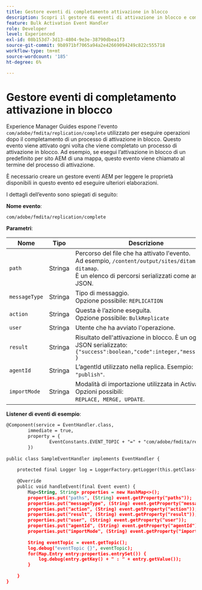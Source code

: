 ```yaml
---
title: Gestore eventi di completamento attivazione in blocco
description: Scopri il gestore di eventi di attivazione in blocco e completamento
feature: Bulk Activation Event Handler
role: Developer
level: Experienced
exl-id: 08b153d7-3d13-4804-9e3e-38790dbea1f3
source-git-commit: 9b8971bf7065a94a2e42669094249c822c555718
workflow-type: tm+mt
source-wordcount: '185'
ht-degree: 6%

---
```


# Gestore eventi di completamento attivazione in blocco

Experience Manager Guides espone l&#39;evento `com/adobe/fmdita/replication/complete` utilizzato per eseguire operazioni dopo il completamento di un processo di attivazione in blocco. Questo evento viene attivato ogni volta che viene completato un processo di attivazione in blocco. Ad esempio, se esegui l’attivazione in blocco di un predefinito per sito AEM di una mappa, questo evento viene chiamato al termine del processo di attivazione.

È necessario creare un gestore eventi AEM per leggere le proprietà disponibili in questo evento ed eseguire ulteriori elaborazioni.

I dettagli dell’evento sono spiegati di seguito:

**Nome evento**:

```
com/adobe/fmdita/replication/complete 
```

**Parametri**:

| Nome | Tipo | Descrizione |
|----|----|-----------|
| `path` | Stringa | Percorso del file che ha attivato l&#39;evento. <br> Ad esempio, `/content/output/sites/ditamap1-ditamap`. <br> È un elenco di percorsi serializzati come array JSON. |
| `messageType` | Stringa | Tipo di messaggio. <br>Opzione possibile: `REPLICATION` |
| `action` | Stringa | Questa è l’azione eseguita. <br>Opzione possibile: `BulkReplicate` |
| `user` | Stringa | Utente che ha avviato l&#39;operazione. |
| `result` | Stringa | Risultato dell&#39;attivazione in blocco. È un oggetto JSON serializzato: <br>`{"success":boolean,"code":integer,"message":"" }` |
| `agentId` | Stringa | L’agentId utilizzato nella replica. Esempio: `"publish"`. |
| `importMode` | Stringa | Modalità di importazione utilizzata in Activation. Opzioni possibili: <br>`REPLACE, MERGE, UPDATE`. |


**Listener di eventi di esempio**:

```XML
@Component(service = EventHandler.class,
        immediate = true,
        property = {
                EventConstants.EVENT_TOPIC + "=" + "com/adobe/fmdita/replication/complete",
        })
 
public class SampleEventHandler implements EventHandler {
 
    protected final Logger log = LoggerFactory.getLogger(this.getClass());
 
    @Override
    public void handleEvent(final Event event) {
        Map<String, String> properties = new HashMap<>();
        properties.put("paths", (String) event.getProperty("paths"));
        properties.put("messageType", (String) event.getProperty("messageType"));
        properties.put("action", (String) event.getProperty("action"));
        properties.put("result", (String) event.getProperty("result"));
        properties.put("user", (String) event.getProperty("user"));
        properties.put("agentId", (String) event.getProperty("agentId"));
        properties.put("importMode", (String) event.getProperty("importMode"));
 
        String eventTopic = event.getTopic();
        log.debug("eventTopic {}", eventTopic);
        for(Map.Entry entry:properties.entrySet()) {
            log.debug(entry.getKey() + " : " + entry.getValue());
        }
 
    }
}
```
